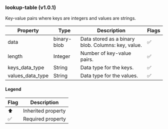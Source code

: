### lookup-table (v1.0.1)
Key-value pairs where keys are integers and values are strings.

| Property | Type | Description | Flags |
|---|---|---|---|
| data | binary-blob | Data stored as a binary blob. Columns: key, value. | ✅ |
| length | Integer | Number of key-value pairs. | ✅ |
| keys_data_type | String | Data type for the keys. | ✅ |
| values_data_type | String | Data type for the values. | ✅ |


#### Legend

| Flag | Description |
| --- | --- |
| ⬆️ | Inherited property |
| ✅ | Required property |

